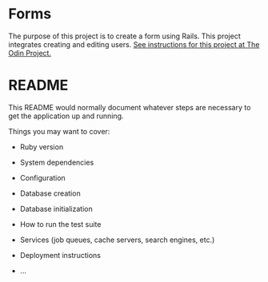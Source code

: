 # Forms
The purpose of this project is to create a form using Rails. This project integrates creating and editing users. [See instructions for this project at The Odin Project.](https://www.theodinproject.com/paths/full-stack-ruby-on-rails/courses/ruby-on-rails/lessons/forms)

# README

This README would normally document whatever steps are necessary to get the
application up and running.

Things you may want to cover:

* Ruby version

* System dependencies

* Configuration

* Database creation

* Database initialization

* How to run the test suite

* Services (job queues, cache servers, search engines, etc.)

* Deployment instructions

* ...
